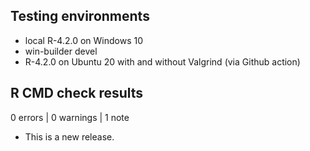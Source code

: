 ## Testing environments

* local R-4.2.0 on Windows 10
* win-builder devel
* R-4.2.0 on Ubuntu 20 with and without Valgrind (via Github action)


## R CMD check results

0 errors | 0 warnings | 1 note

* This is a new release.

